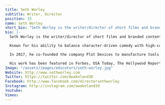 ```yaml
---
title: Seth Worley
subtitle: Writer, Director
position: 33
name: Seth Worley
short_bio: "Seth Worley is the writer/director of short films and branded content for clients like JJ Abrams's Bad Robot, Red Giant, Film Riot, Sandwich Video, and Steve Taylor. His work has been featured in Forbes, USA Today, The Hollywood Reporter, Fast Company, Slate, io9, SlashFilm, HULU, The Tonight Show, and more."
bio: |-
  Seth Worley is the writer/director of short films and branded content for clients like JJ Abrams's Bad Robot, Red Giant, Film Riot, Sandwich Video, and Steve Taylor.

  Known for his ability to balance character-driven comedy with high-concept spectacle, his short films include the genre-bending/Webby-winning Plot Device, Seussian fable Old/New: Narrated by Patton Oswalt, dark comedy Real Gone (winner of the Music Bed Film Festival judge's choice award), sci-fi action set piece Tempo (one of Slate's \"Six Best Sci-Fi Shorts of 2012\"), and the \"24-meets-Take-Your-Daughter-To-Work-Day\" dramedy Form 17.

  In 2017, he co-founded the company Plot Devices to manufacture tools and resources for screenwriters and story nerds. The company's first product, the Storyclock Notebook, was brought to life by 5,354 Kickstarter backers, raising over $120,000 in 30 days.

  His work has been featured in Forbes, USA Today, The Hollywood Reporter, Fast Company, Slate, io9, SlashFilm, HULU, The Tonight Show, and more.
Image: "/assets/images/educators/seth-worley.jpg"
Website: http://www.sethworley.com
Twitter: https://twitter.com/Awakeland3D
Facebook: http://www.facebook.com/directorsethworley
Instagram: http://instagram.com/awakeland3d
Youtube: 
Vimeo: 
---
```


